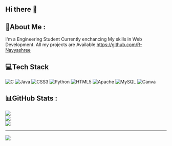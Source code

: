 ## Hi there 👋

## 💫About Me :
I'm a Engineering Student 
Currently enchancing My skills in Web Development.
All my projects are Available https://github.com/R-Navyashree

## 💻Tech Stack
![C](https://img.shields.io/badge/c-%2300599C.svg?style=flat&logo=c&logoColor=white) ![Java](https://img.shields.io/badge/java-%23ED8B00.svg?style=flat&logo=java&logoColor=white) ![CSS3](https://img.shields.io/badge/css3-%231572B6.svg?style=flat&logo=css3&logoColor=white) ![Python](https://img.shields.io/badge/python-3670A0?style=flat&logo=python&logoColor=ffdd54) ![HTML5](https://img.shields.io/badge/html5-%23E34F26.svg?style=flat&logo=html5&logoColor=white) ![Apache](https://img.shields.io/badge/apache-%23D42029.svg?style=flat&logo=apache&logoColor=white) ![MySQL](https://img.shields.io/badge/mysql-%2300f.svg?style=flat&logo=mysql&logoColor=white) ![Canva](https://img.shields.io/badge/Canva-%2300C4CC.svg?style=flat&logo=Canva&logoColor=white)
## 📊GitHub Stats :
![](https://github-readme-stats.vercel.app/api?username=R-Navyashree&theme=dark&hide_border=true&include_all_commits=false&count_private=false)<br/>
![](https://github-readme-streak-stats.herokuapp.com/?user=R-Navyashree&theme=dark&hide_border=true)<br/>
![](https://github-readme-stats.vercel.app/api/top-langs/?username=R-Navyashree&theme=dark&hide_border=true&include_all_commits=false&count_private=false&layout=compact)

---
[![](https://visitcount.itsvg.in/api?id=R-Navyashree&icon=0&color=0)](https://visitcount.itsvg.in)

